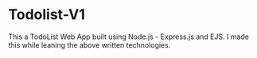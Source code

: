 # Todolist-V1
This a TodoList Web App built using Node.js - Express.js and EJS.
I made this while leaning the above written technologies.

